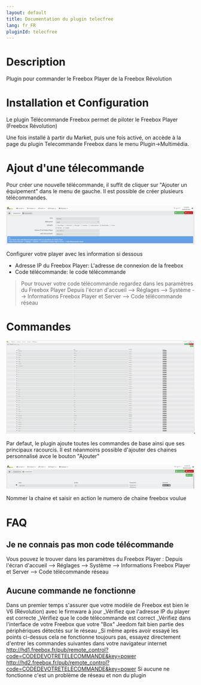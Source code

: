```yaml
---
layout: default
title: Documentation du plugin telecfree
lang: fr_FR
pluginId: telecfree
---
```


Description
==========

Plugin pour commander le Freebox Player de la Freebox Révolution


Installation et Configuration
=============================
Le plugin Télécommande Freebox permet de piloter le Freebox Player (Freebox Révolution) 

Une fois installé à partir du Market, puis une fois activé, on accède à la page du plugin Telecommande Freebox dans le menu Plugin->Multimédia.
 
Ajout d'une télecommande
========================

Pour créer une nouvelle télécommande, il suffit de cliquer sur "Ajouter un équipement" dans le menu de gauche. Il est possible de créer plusieurs télécommandes.

![Configuration télécommande](../images/telecfree_snapshot_configuration.jpg)	

Configurer votre player avec les information si dessous
* Adresse IP du Freebox Player: L'adresse de connexion de la freebox
* Code télécommande: le code télécommande

> Pour trouver votre code télécommande regardez dans les paramètres du Freebox Player
Depuis l'écran d'accueil --> Réglages --> Système --> Informations Freebox Player et Server --> Code télécommande réseau

Commandes
=========

![Commandes crée automatiquement](../images/telecfree_snapshot_commandes.jpg)	

Par defaut, le plugin ajoute toutes les commandes de base ainsi que ses principaux racourcis.
Il est néanmoins possible d'ajouter des chaines personnalisé avce le bouton "Ajouter"

![Commandes crée automatiquement](../images/telecfree_snapshot_commandes_perso.jpg)	

Nommer la chaine et saisir en action le numero de chaine freebox voulue

FAQ
===
Je ne connais pas mon code télécommande
------------------------------------------

Vous pouvez le trouver dans les paramètres du Freebox Player : Depuis l'écran d'accueil --> Réglages --> Système --> Informations Freebox Player et Server --> Code télécommande réseau


Aucune commande ne fonctionne
------------------------------
Dans un premier temps s'assurer que votre modèle de Freebox est bien le V6 (Révolution) avec le firmware à jour
_Vérifiez que l'adresse IP du player est correcte
_Vérifiez que le code télécommande est correct
_Vérifiez dans l'interface de votre Freebox que votre "Box" Jeedom fait bien partie des périphériques détectés sur le réseau
_Si même après avoir essayé les points ci-dessus cela ne fonctionne toujours pas, essayez directement d'entrer les commandes suivantes dans votre navigateur internet
http://hd1.freebox.fr/pub/remote_control?code=CODEDEVOTRETELECOMMANDE&key=power
http://hd2.freebox.fr/pub/remote_control?code=CODEDEVOTRETELECOMMANDE&key=power
Si aucune ne fonctionne c'est un problème de réseau et non du plugin
